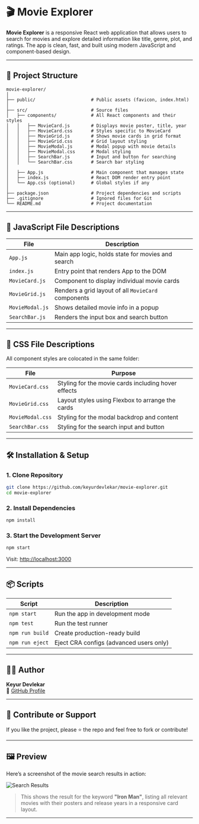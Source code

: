 # 🎬 Movie Explorer

**Movie Explorer** is a responsive React web application that allows users to search for movies and explore detailed information like title, genre, plot, and ratings. The app is clean, fast, and built using modern JavaScript and component-based design.

---

## 📁 Project Structure

```
movie-explorer/
│
├── public/                     # Public assets (favicon, index.html)
│
├── src/                        # Source files
│   ├── components/             # All React components and their styles
│   │   ├── MovieCard.js        # Displays movie poster, title, year
│   │   ├── MovieCard.css       # Styles specific to MovieCard
│   │   ├── MovieGrid.js        # Shows movie cards in grid format
│   │   ├── MovieGrid.css       # Grid layout styling
│   │   ├── MovieModal.js       # Modal popup with movie details
│   │   ├── MovieModal.css      # Modal styling
│   │   ├── SearchBar.js        # Input and button for searching
│   │   └── SearchBar.css       # Search bar styling
│
│   ├── App.js                  # Main component that manages state
│   ├── index.js                # React DOM render entry point
│   └── App.css (optional)      # Global styles if any
│
├── package.json                # Project dependencies and scripts
├── .gitignore                  # Ignored files for Git
└── README.md                   # Project documentation
```

---

## 📜 JavaScript File Descriptions

| File | Description |
|------|-------------|
| `App.js` | Main app logic, holds state for movies and search |
| `index.js` | Entry point that renders App to the DOM |
| `MovieCard.js` | Component to display individual movie cards |
| `MovieGrid.js` | Renders a grid layout of all `MovieCard` components |
| `MovieModal.js` | Shows detailed movie info in a popup |
| `SearchBar.js` | Renders the input box and search button |

---

## 🎨 CSS File Descriptions

All component styles are colocated in the same folder:

| File | Purpose |
|------|---------|
| `MovieCard.css` | Styling for the movie cards including hover effects |
| `MovieGrid.css` | Layout styles using Flexbox to arrange the cards |
| `MovieModal.css` | Styling for the modal backdrop and content |
| `SearchBar.css` | Styling for the search input and button |

---

## 🛠 Installation & Setup

### 1. Clone Repository

```bash
git clone https://github.com/keyurdevlekar/movie-explorer.git
cd movie-explorer
```

### 2. Install Dependencies

```bash
npm install
```

### 3. Start the Development Server

```bash
npm start
```

Visit: [http://localhost:3000](http://localhost:3000)

---

## 📦 Scripts

| Script | Description |
|--------|-------------|
| `npm start` | Run the app in development mode |
| `npm test` | Run the test runner |
| `npm run build` | Create production-ready build |
| `npm run eject` | Eject CRA configs (advanced users only) |

---

## 👨‍💻 Author

**Keyur Devlekar**  
🔗 [GitHub Profile](https://github.com/keyurdevlekar)

---

## 🌟 Contribute or Support

If you like the project, please ⭐ the repo and feel free to fork or contribute!

---

## 🖼 Preview

Here’s a screenshot of the movie search results in action:

![Search Results](./a8af7d23-de11-46e4-880e-7f32361a00ca.png)

> This shows the result for the keyword **"Iron Man"**, listing all relevant movies with their posters and release years in a responsive card layout.

---